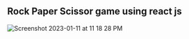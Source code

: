 ## Rock Paper Scissor game using react js 
![Screenshot 2023-01-11 at 11 18 28 PM](https://user-images.githubusercontent.com/76957823/211881149-be29dc92-6289-46bc-8674-0308dfc43e0b.png)
